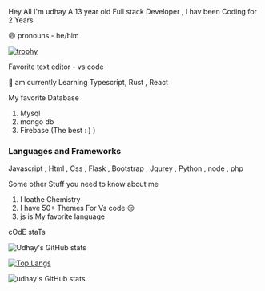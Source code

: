 Hey All I'm udhay A 13 year old Full stack Developer , I hav been Coding for 2 Years

😄 pronouns - he/him


[![trophy](https://github-profile-trophy.vercel.app/?username=code123841&theme=onedark)](https://github.com/code123841/github-profile-trophy)




Favorite text editor - vs code

🌱 am currently Learning Typescript, Rust , React 

My favorite Database

1. Mysql 
2. mongo db
3. Firebase (The best : ) )

### **Languages and Frameworks**

Javascript , Html , Css , Flask , Bootstrap , Jqurey , Python , node , php

Some other Stuff you need to know about me 

1. I loathe Chemistry
2. I have  50+ Themes For Vs code 😑
3. js is My favorite language





cOdE staTs


![Udhay's GitHub stats](https://github-readme-stats.vercel.app/api?username=code123841&show_icons=true&theme=radical)



[![Top Langs](https://github-readme-stats.vercel.app/api/top-langs/?username=code123841)](https://github.com/anuraghazra/github-readme-stats)


![udhay's GitHub stats](https://github-readme-stats.vercel.app/api?username=code123841&hide=contribs,prs)
